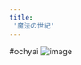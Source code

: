 ```yaml
---
title:
 '魔法の世紀'
---
```


#ochyai
![image](https://gyazo.com/d0dfa8827c329cfa31afba4b7652a76a/thumb/1000)
